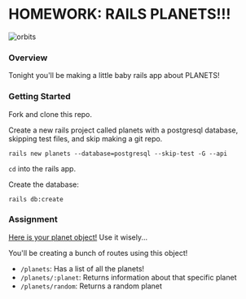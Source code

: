 # HOMEWORK: RAILS PLANETS!!!

![orbits](https://iwsmt-content-ok2nbdvvyp8jbrhdp.stackpathdns.com/2282013232750iAtC2afkODS6U.gif)

### Overview

Tonight you'll be making a little baby rails app about PLANETS!

### Getting Started

Fork and clone this repo.

Create a new rails project called planets with a postgresql database, skipping test files, and skip making a git repo.

```
rails new planets --database=postgresql --skip-test -G --api
```

`cd` into the rails app.

Create the database:

```
rails db:create
```

### Assignment


[Here is your planet object!](./planets.rb) Use it wisely...

You'll be creating a bunch of routes using this object!

- `/planets`: Has a list of all the planets!
- `/planets/:planet`: Returns information about that specific planet
- `/planets/random`: Returns a random planet
